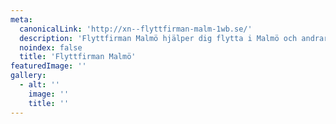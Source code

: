 ```yaml
---
meta:
  canonicalLink: 'http://xn--flyttfirman-malm-1wb.se/'
  description: 'Flyttfirman Malmö hjälper dig flytta i Malmö och andrar delar av Skåne! Kontakta oss för gratis offert idag! Kontakt oss via vårt formulär, telefon eller mail.'
  noindex: false
  title: 'Flyttfirman Malmö'
featuredImage: ''
gallery:
  - alt: ''
    image: ''
    title: ''
---
```


<!-- Use this to force Gatsby to correctly determine optional images/file schema -->

